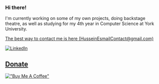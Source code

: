 ### Hi there!

<p>
I'm currently working on some of my own projects, doing backstage theatre, as well as studying for my 4th year in Computer Science at York University.
</p>
<p>
<a href="mailto:HusseinEsmailContact@gmail.com">The best way to contact me is here (HusseinEsmailContact@gmail.com)</a>
</p>

<p>
	<a href="https://www.linkedin.com/in/husseinxyz"><img src="https://img.shields.io/badge/LinkedIn-blue?style=flat&logo=linkedin&labelColor=blue" alt="LinkedIn"</a><br>
</p>

## Donate
[!["Buy Me A Coffee"](https://www.buymeacoffee.com/assets/img/custom_images/orange_img.png)](https://www.buymeacoffee.com/husseinesmail)
